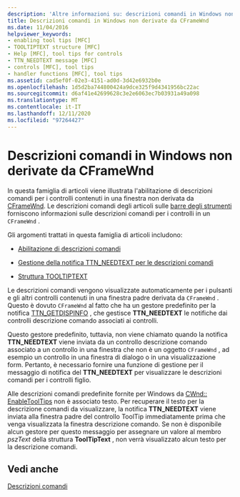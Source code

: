 ```yaml
---
description: 'Altre informazioni su: descrizioni comandi in Windows non derivate da CFrameWnd'
title: Descrizioni comandi in Windows non derivate da CFrameWnd
ms.date: 11/04/2016
helpviewer_keywords:
- enabling tool tips [MFC]
- TOOLTIPTEXT structure [MFC]
- Help [MFC], tool tips for controls
- TTN_NEEDTEXT message [MFC]
- controls [MFC], tool tips
- handler functions [MFC], tool tips
ms.assetid: cad5ef0f-02e3-4151-ad0d-3d42e6932b0e
ms.openlocfilehash: 1d5d2ba744800424a9dce325f9d4341956bc22ac
ms.sourcegitcommit: d6af41e42699628c3e2e6063ec7b03931a49a098
ms.translationtype: MT
ms.contentlocale: it-IT
ms.lasthandoff: 12/11/2020
ms.locfileid: "97264427"
---
```

# <a name="tool-tips-in-windows-not-derived-from-cframewnd"></a>Descrizioni comandi in Windows non derivate da CFrameWnd

In questa famiglia di articoli viene illustrata l'abilitazione di descrizioni comandi per i controlli contenuti in una finestra non derivata da [CFrameWnd](../mfc/reference/cframewnd-class.md). Le descrizioni comandi degli articoli sulle [barre degli strumenti](../mfc/toolbar-tool-tips.md) forniscono informazioni sulle descrizioni comandi per i controlli in un `CFrameWnd` .

Gli argomenti trattati in questa famiglia di articoli includono:

- [Abilitazione di descrizioni comandi](../mfc/enabling-tool-tips.md)

- [Gestione della notifica TTN_NEEDTEXT per le descrizioni comandi](../mfc/handling-ttn-needtext-notification-for-tool-tips.md)

- [Struttura TOOLTIPTEXT](../mfc/tooltiptext-structure.md)

Le descrizioni comandi vengono visualizzate automaticamente per i pulsanti e gli altri controlli contenuti in una finestra padre derivata da `CFrameWnd` . Questo è dovuto `CFrameWnd` al fatto che ha un gestore predefinito per la notifica [TTN_GETDISPINFO](/windows/win32/Controls/ttn-getdispinfo) , che gestisce **TTN_NEEDTEXT** le notifiche dai controlli descrizione comando associati ai controlli.

Questo gestore predefinito, tuttavia, non viene chiamato quando la notifica **TTN_NEEDTEXT** viene inviata da un controllo descrizione comando associato a un controllo in una finestra che non è un oggetto `CFrameWnd` , ad esempio un controllo in una finestra di dialogo o in una visualizzazione form. Pertanto, è necessario fornire una funzione di gestione per il messaggio di notifica del **TTN_NEEDTEXT** per visualizzare le descrizioni comandi per i controlli figlio.

Alle descrizioni comandi predefinite fornite per Windows da [CWnd:: EnableToolTips](../mfc/reference/cwnd-class.md#enabletooltips) non è associato testo. Per recuperare il testo per la descrizione comandi da visualizzare, la notifica **TTN_NEEDTEXT** viene inviata alla finestra padre del controllo ToolTip immediatamente prima che venga visualizzata la finestra descrizione comando. Se non è disponibile alcun gestore per questo messaggio per assegnare un valore al membro *pszText* della struttura **ToolTipText** , non verrà visualizzato alcun testo per la descrizione comandi.

## <a name="see-also"></a>Vedi anche

[Descrizioni comandi](../mfc/tool-tips.md)
